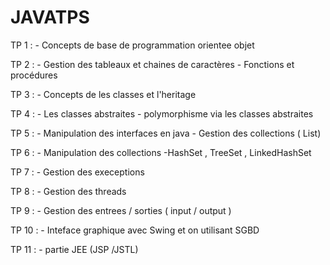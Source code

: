 # JAVATPS

TP 1 : - Concepts de base de programmation orientee objet 

TP 2 : - Gestion des tableaux et chaines de caractères
       - Fonctions et procédures
       
TP 3 : - Concepts de les classes et l'heritage

TP 4 : - Les classes abstraites
       - polymorphisme via les classes abstraites
       
TP 5 : - Manipulation des interfaces en java
       - Gestion des collections ( List)
       
TP 6 : - Manipulation des collections
        -HashSet , TreeSet , LinkedHashSet

TP 7 : - Gestion des execeptions 

TP 8 : - Gestion des threads 

TP 9 : - Gestion des entrees / sorties ( input / output )

TP 10 : - Inteface graphique avec Swing et on utilisant SGBD 

TP 11 : - partie JEE (JSP /JSTL)
